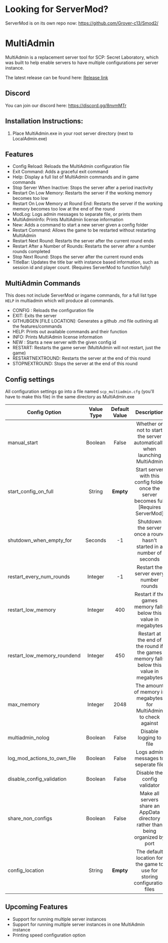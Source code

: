# Looking for ServerMod?
ServerMod is on its own repo now: https://github.com/Grover-c13/Smod2/

# MultiAdmin
MultiAdmin is a replacement server tool for SCP: Secret Laboratory, which was built to help enable servers to have multiple configurations per server instance.

The latest release can be found here: [Release link](https://github.com/Dankrushen/MultiAdmin/releases/latest)

## Discord
You can join our discord here: https://discord.gg/8nvmMTr

## Installation Instructions:
1. Place MultiAdmin.exe in your root server directory (next to LocalAdmin.exe)

## Features
- Config Reload: Reloads the MultiAdmin configuration file
- Exit Command: Adds a graceful exit command
- Help: Display a full list of MultiAdmin commands and in game commands
- Stop Server When Inactive: Stops the server after a period inactivity
- Restart On Low Memory: Restarts the server if the working memory becomes too low
- Restart On Low Memory at Round End: Restarts the server if the working memory becomes too low at the end of the round
- ModLog: Logs admin messages to separate file, or prints them
- MultiAdminInfo: Prints MultiAdmin license information
- New: Adds a command to start a new server given a config folder
- Restart Command: Allows the game to be restarted without restarting MultiAdmin
- Restart Next Round: Restarts the server after the current round ends
- Restart After a Number of Rounds: Restarts the server after a number rounds completed
- Stop Next Round: Stops the server after the current round ends
- TitleBar: Updates the title bar with instance based information, such as session id and player count. (Requires ServerMod to function fully)

## MultiAdmin Commands
This does not include ServerMod or ingame commands, for a full list type `HELP` in multiadmin which will produce all commands.

- CONFIG <RELOAD>: Reloads the configuration file
- EXIT: Exits the server
- GITHUBGEN [FILE LOCATION]: Generates a github .md file outlining all the features/commands
- HELP: Prints out available commands and their function
- INFO: Prints MultiAdmin license information
- NEW <CONFIG ID>: Starts a new server with the given config id
- RESTART: Restarts the game server (MultiAdmin will not restart, just the game)
- RESTARTNEXTROUND: Restarts the server at the end of this round
- STOPNEXTROUND: Stops the server at the end of this round

## Config settings
All configuration settings go into a file named `scp_multiadmin.cfg` (you'll have to make this file) in the same directory as MultiAdmin.exe

Config Option | Value Type | Default Value | Description
--- | :---: | :---: | :------:
manual_start | Boolean | False | Whether or not to start the server automatically when launching MultiAdmin
start_config_on_full | String | **Empty** | Start server with this config folder once the server becomes full [Requires ServerMod]
shutdown_when_empty_for | Seconds | -1 | Shutdown the server once a round hasn't started in a number of seconds
restart_every_num_rounds | Integer | -1 | Restart the server every number rounds
restart_low_memory | Integer | 400 | Restart if the games memory falls below this value in megabytes
restart_low_memory_roundend | Integer | 450 | Restart at the end of the round if the games memory falls below this value in megabytes
max_memory | Integer | 2048 | The amount of memory in megabytes for MultiAdmin to check against
multiadmin_nolog | Boolean | False | Disable logging to file
log_mod_actions_to_own_file | Boolean | False | Logs admin messages to seperate file
disable_config_validation | Boolean | False | Disable the config validator
share_non_configs | Boolean | False | Make all servers share an AppData directory rather than being organized by port
config_location | String | **Empty** | The default location for the game to use for storing configuration files

## Upcoming Features
- Support for running multiple server instances
- Support for running multiple server instances in one MultiAdmin instance
- Printing speed configuration option